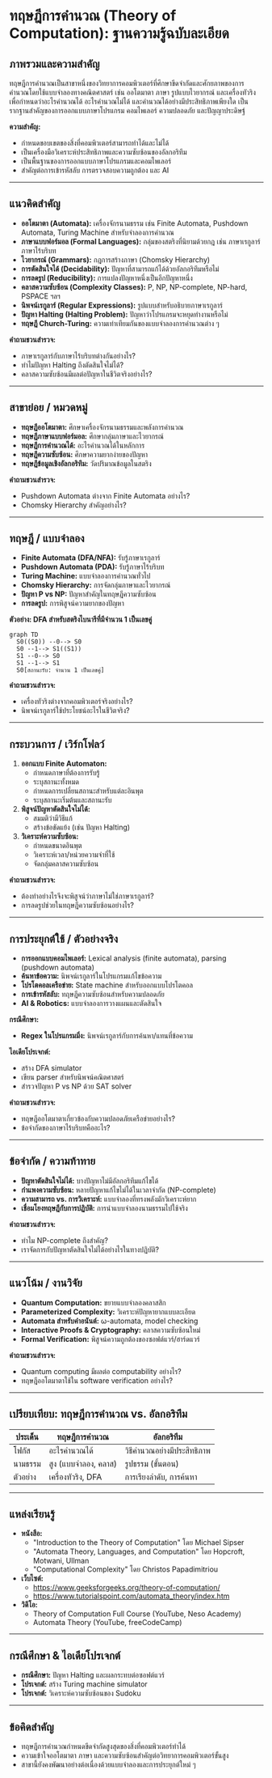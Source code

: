 # ทฤษฎีการคำนวณ (Theory of Computation): ฐานความรู้ฉบับละเอียด

## ภาพรวมและความสำคัญ
ทฤษฎีการคำนวณเป็นสาขาหนึ่งของวิทยาการคอมพิวเตอร์ที่ศึกษาขีดจำกัดและศักยภาพของการคำนวณโดยใช้แบบจำลองทางคณิตศาสตร์ เช่น ออโตมาตา ภาษา รูปแบบไวยากรณ์ และเครื่องทัวริง เพื่อกำหนดว่าอะไรคำนวณได้ อะไรคำนวณไม่ได้ และคำนวณได้อย่างมีประสิทธิภาพเพียงใด เป็นรากฐานสำคัญของการออกแบบภาษาโปรแกรม คอมไพเลอร์ ความปลอดภัย และปัญญาประดิษฐ์

**ความสำคัญ:**
- กำหนดขอบเขตของสิ่งที่คอมพิวเตอร์สามารถทำได้และไม่ได้
- เป็นเครื่องมือวิเคราะห์ประสิทธิภาพและความซับซ้อนของอัลกอริทึม
- เป็นพื้นฐานของการออกแบบภาษาโปรแกรมและคอมไพเลอร์
- สำคัญต่อการเข้ารหัสลับ การตรวจสอบความถูกต้อง และ AI

---

## แนวคิดสำคัญ
- **ออโตมาตา (Automata):** เครื่องจักรนามธรรม เช่น Finite Automata, Pushdown Automata, Turing Machine สำหรับจำลองการคำนวณ
- **ภาษาแบบฟอร์มอล (Formal Languages):** กลุ่มของสตริงที่นิยามด้วยกฎ เช่น ภาษาเรกูลาร์ ภาษาไร้บริบท
- **ไวยากรณ์ (Grammars):** กฎการสร้างภาษา (Chomsky Hierarchy)
- **การตัดสินใจได้ (Decidability):** ปัญหาที่สามารถแก้ได้ด้วยอัลกอริทึมหรือไม่
- **การลดรูป (Reducibility):** การแปลงปัญหาหนึ่งเป็นอีกปัญหาหนึ่ง
- **คลาสความซับซ้อน (Complexity Classes):** P, NP, NP-complete, NP-hard, PSPACE ฯลฯ
- **นิพจน์เรกูลาร์ (Regular Expressions):** รูปแบบสำหรับอธิบายภาษาเรกูลาร์
- **ปัญหา Halting (Halting Problem):** ปัญหาว่าโปรแกรมจะหยุดทำงานหรือไม่
- **ทฤษฎี Church-Turing:** ความเท่าเทียมกันของแบบจำลองการคำนวณต่าง ๆ

**คำถามชวนสำรวจ:**
- ภาษาเรกูลาร์กับภาษาไร้บริบทต่างกันอย่างไร?
- ทำไมปัญหา Halting ถึงตัดสินใจไม่ได้?
- คลาสความซับซ้อนมีผลต่อปัญหาในชีวิตจริงอย่างไร?

---

## สาขาย่อย / หมวดหมู่
- **ทฤษฎีออโตมาตา:** ศึกษาเครื่องจักรนามธรรมและพลังการคำนวณ
- **ทฤษฎีภาษาแบบฟอร์มอล:** ศึกษากลุ่มภาษาและไวยากรณ์
- **ทฤษฎีการคำนวณได้:** อะไรคำนวณได้ในหลักการ
- **ทฤษฎีความซับซ้อน:** ศึกษาความยากง่ายของปัญหา
- **ทฤษฎีข้อมูลเชิงอัลกอริทึม:** วัดปริมาณข้อมูลในสตริง

**คำถามชวนสำรวจ:**
- Pushdown Automata ต่างจาก Finite Automata อย่างไร?
- Chomsky Hierarchy สำคัญอย่างไร?

---

## ทฤษฎี / แบบจำลอง
- **Finite Automata (DFA/NFA):** รับรู้ภาษาเรกูลาร์
- **Pushdown Automata (PDA):** รับรู้ภาษาไร้บริบท
- **Turing Machine:** แบบจำลองการคำนวณทั่วไป
- **Chomsky Hierarchy:** การจัดกลุ่มภาษาและไวยากรณ์
- **ปัญหา P vs NP:** ปัญหาสำคัญในทฤษฎีความซับซ้อน
- **การลดรูป:** การพิสูจน์ความยากของปัญหา

**ตัวอย่าง: DFA สำหรับสตริงไบนารีที่มีจำนวน 1 เป็นเลขคู่**
```mermaid
graph TD
  S0((S0)) --0--> S0
  S0 --1--> S1((S1))
  S1 --0--> S0
  S1 --1--> S1
  S0[สถานะรับ: จำนวน 1 เป็นเลขคู่]
```

**คำถามชวนสำรวจ:**
- เครื่องทัวริงต่างจากคอมพิวเตอร์จริงอย่างไร?
- นิพจน์เรกูลาร์ใช้ประโยชน์อะไรในชีวิตจริง?

---

## กระบวนการ / เวิร์กโฟลว์
1. **ออกแบบ Finite Automaton:**
   - กำหนดภาษาที่ต้องการรับรู้
   - ระบุสถานะทั้งหมด
   - กำหนดการเปลี่ยนสถานะสำหรับแต่ละอินพุต
   - ระบุสถานะเริ่มต้นและสถานะรับ
2. **พิสูจน์ปัญหาตัดสินใจไม่ได้:**
   - สมมติว่ามีวิธีแก้
   - สร้างข้อขัดแย้ง (เช่น ปัญหา Halting)
3. **วิเคราะห์ความซับซ้อน:**
   - กำหนดขนาดอินพุต
   - วิเคราะห์เวลา/หน่วยความจำที่ใช้
   - จัดกลุ่มคลาสความซับซ้อน

**คำถามชวนสำรวจ:**
- ต้องทำอย่างไรจึงจะพิสูจน์ว่าภาษาไม่ใช่ภาษาเรกูลาร์?
- การลดรูปช่วยในทฤษฎีความซับซ้อนอย่างไร?

---

## การประยุกต์ใช้ / ตัวอย่างจริง
- **การออกแบบคอมไพเลอร์:** Lexical analysis (finite automata), parsing (pushdown automata)
- **ค้นหาข้อความ:** นิพจน์เรกูลาร์ในโปรแกรมแก้ไขข้อความ
- **โปรโตคอลเครือข่าย:** State machine สำหรับออกแบบโปรโตคอล
- **การเข้ารหัสลับ:** ทฤษฎีความซับซ้อนสำหรับความปลอดภัย
- **AI & Robotics:** แบบจำลองการวางแผนและตัดสินใจ

**กรณีศึกษา:**
- **Regex ในโปรแกรมมิ่ง:** นิพจน์เรกูลาร์กับการค้นหา/แทนที่ข้อความ

**ไอเดียโปรเจกต์:**
- สร้าง DFA simulator
- เขียน parser สำหรับนิพจน์คณิตศาสตร์
- สำรวจปัญหา P vs NP ด้วย SAT solver

**คำถามชวนสำรวจ:**
- ทฤษฎีออโตมาตาเกี่ยวข้องกับความปลอดภัยเครือข่ายอย่างไร?
- ข้อจำกัดของภาษาไร้บริบทคืออะไร?

---

## ข้อจำกัด / ความท้าทาย
- **ปัญหาตัดสินใจไม่ได้:** บางปัญหาไม่มีอัลกอริทึมแก้ไขได้
- **กำแพงความซับซ้อน:** หลายปัญหาแก้ไขไม่ได้ในเวลาจำกัด (NP-complete)
- **ความสามารถ vs. การวิเคราะห์:** แบบจำลองที่ทรงพลังมักวิเคราะห์ยาก
- **เชื่อมโยงทฤษฎีกับการปฏิบัติ:** การนำแบบจำลองนามธรรมไปใช้จริง

**คำถามชวนสำรวจ:**
- ทำไม NP-complete ถึงสำคัญ?
- เราจัดการกับปัญหาตัดสินใจไม่ได้อย่างไรในทางปฏิบัติ?

---

## แนวโน้ม / งานวิจัย
- **Quantum Computation:** ขยายแบบจำลองคลาสสิก
- **Parameterized Complexity:** วิเคราะห์ปัญหายากแบบละเอียด
- **Automata สำหรับคำอนันต์:** ω-automata, model checking
- **Interactive Proofs & Cryptography:** คลาสความซับซ้อนใหม่
- **Formal Verification:** พิสูจน์ความถูกต้องของซอฟต์แวร์/ฮาร์ดแวร์

**คำถามชวนสำรวจ:**
- Quantum computing มีผลต่อ computability อย่างไร?
- ทฤษฎีออโตมาตาใช้ใน software verification อย่างไร?

---

## เปรียบเทียบ: ทฤษฎีการคำนวณ vs. อัลกอริทึม
| ประเด็น         | ทฤษฎีการคำนวณ                | อัลกอริทึม                       |
|------------------|-------------------------------|-----------------------------------|
| โฟกัส            | อะไรคำนวณได้                 | วิธีคำนวณอย่างมีประสิทธิภาพ      |
| นามธรรม          | สูง (แบบจำลอง, คลาส)         | รูปธรรม (ขั้นตอน)                 |
| ตัวอย่าง         | เครื่องทัวริง, DFA            | การเรียงลำดับ, การค้นหา           |

---

## แหล่งเรียนรู้
- **หนังสือ:**
  - "Introduction to the Theory of Computation" โดย Michael Sipser
  - "Automata Theory, Languages, and Computation" โดย Hopcroft, Motwani, Ullman
  - "Computational Complexity" โดย Christos Papadimitriou
- **เว็บไซต์:**
  - https://www.geeksforgeeks.org/theory-of-computation/
  - https://www.tutorialspoint.com/automata_theory/index.htm
- **วิดีโอ:**
  - Theory of Computation Full Course (YouTube, Neso Academy)
  - Automata Theory (YouTube, freeCodeCamp)

---

## กรณีศึกษา & ไอเดียโปรเจกต์
- **กรณีศึกษา:** ปัญหา Halting และผลกระทบต่อซอฟต์แวร์
- **โปรเจกต์:** สร้าง Turing machine simulator
- **โปรเจกต์:** วิเคราะห์ความซับซ้อนของ Sudoku

---

## ข้อคิดสำคัญ
- ทฤษฎีการคำนวณกำหนดขีดจำกัดสูงสุดของสิ่งที่คอมพิวเตอร์ทำได้
- ความเข้าใจออโตมาตา ภาษา และความซับซ้อนสำคัญต่อวิทยาการคอมพิวเตอร์ขั้นสูง
- สาขานี้ยังคงพัฒนาอย่างต่อเนื่องด้วยแบบจำลองและการประยุกต์ใหม่ ๆ
